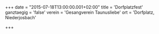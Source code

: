 +++
date = "2015-07-18T13:00:00.001+02:00"
title = 'Dorfplatzfest'
ganztaegig = 'false'
verein = 'Gesangverein Taunusliebe'
ort = 'Dorfplatz, Niederjosbach'

+++

      